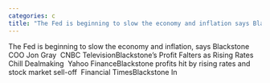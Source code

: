 ```yaml
---
categories: c
title: "The Fed is beginning to slow the economy and inflation says Blackstone COO Jon Gray  CNBC Television"
---
```

The Fed is beginning to slow the economy and inflation, says Blackstone COO Jon Gray&nbsp;&nbsp;CNBC TelevisionBlackstone’s Profit Falters as Rising Rates Chill Dealmaking&nbsp;&nbsp;Yahoo FinanceBlackstone profits hit by rising rates and stock market sell-off&nbsp;&nbsp;Financial TimesBlackstone In